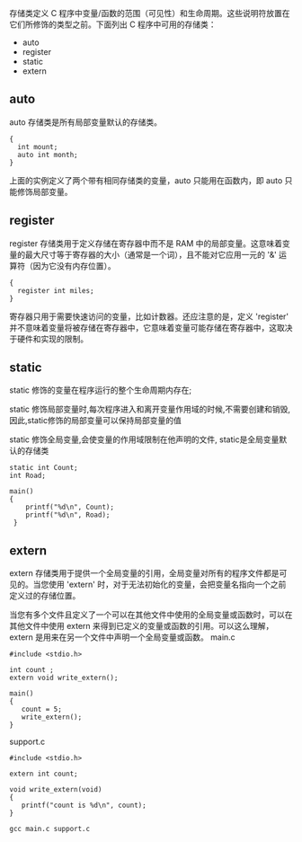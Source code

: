 存储类定义 C 程序中变量/函数的范围（可见性）和生命周期。这些说明符放置在它们所修饰的类型之前。下面列出 C 程序中可用的存储类：
- auto
- register
- static
- extern

## auto
auto 存储类是所有局部变量默认的存储类。
```
{
  int mount;
  auto int month;
}
```
上面的实例定义了两个带有相同存储类的变量，auto 只能用在函数内，即 auto 只能修饰局部变量。

## register
register 存储类用于定义存储在寄存器中而不是 RAM 中的局部变量。这意味着变量的最大尺寸等于寄存器的大小（通常是一个词），且不能对它应用一元的 '&' 运算符（因为它没有内存位置）。
```
{
  register int miles;
}
```
寄存器只用于需要快速访问的变量，比如计数器。还应注意的是，定义 'register' 并不意味着变量将被存储在寄存器中，它意味着变量可能存储在寄存器中，这取决于硬件和实现的限制。

## static
static 修饰的变量在程序运行的整个生命周期内存在;

static 修饰局部变量时,每次程序进入和离开变量作用域的时候,不需要创建和销毁,因此,static修饰的局部变量可以保持局部变量的值

static 修饰全局变量,会使变量的作用域限制在他声明的文件, static是全局变量默认的存储类
```
static int Count;
int Road;

main()
{
    printf("%d\n", Count);
    printf("%d\n", Road);
 }
```

## extern
extern 存储类用于提供一个全局变量的引用，全局变量对所有的程序文件都是可见的。当您使用 'extern' 时，对于无法初始化的变量，会把变量名指向一个之前定义过的存储位置。

当您有多个文件且定义了一个可以在其他文件中使用的全局变量或函数时，可以在其他文件中使用 extern 来得到已定义的变量或函数的引用。可以这么理解，extern 是用来在另一个文件中声明一个全局变量或函数。
main.c
```
#include <stdio.h>

int count ;
extern void write_extern();

main()
{
   count = 5;
   write_extern();
}
```
support.c
```
#include <stdio.h>

extern int count;

void write_extern(void)
{
   printf("count is %d\n", count);
}
```
```
gcc main.c support.c
```
